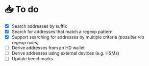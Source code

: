 # 📥 To do

- [x] Search addresses by suffix
- [x] Search for addresses that match a regexp pattern
- [x] Support searching for addresses by multiple criteria _(possible via regexp rules)_
- [ ] Derive addresses from an HD wallet
- [ ] Derive addresses using external devices (e.g. HSMs)
- [ ] Update benchmarks
